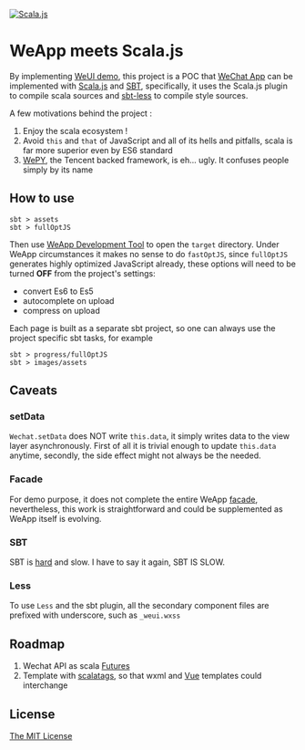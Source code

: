 [![Scala.js](https://www.scala-js.org/assets/badges/scalajs-0.6.17.svg)](https://www.scala-js.org)

# WeApp meets Scala.js

By implementing [WeUI demo](https://github.com/Tencent/weui-wxss/), this project is a POC that [WeChat App](https://github.com/Wechat-Group/awesome-wechat-weapp)
can be implemented with [Scala.js](https://www.scala-js.org/) and [SBT](https://www.scala-sbt.org/), specifically,
it uses the Scala.js plugin to compile scala sources and [sbt-less](https://github.com/sbt/sbt-less#sbt-less) to compile style sources.

A few motivations behind the project :

1. Enjoy the scala ecosystem !
2. Avoid `this` and `that` of JavaScript and all of its hells and pitfalls, scala is far more superior even by ES6 standard
3. [WePY](https://tencent.github.io/wepy/), the Tencent backed framework, is eh... ugly. It confuses people simply by its name

## How to use

```
sbt > assets
sbt > fullOptJS
```

Then use [WeApp Development Tool](https://mp.weixin.qq.com/debug/wxadoc/dev/devtools/download.html) to open the `target` directory.
Under WeApp circumstances it makes no sense to do `fastOptJS`, since `fullOptJS` generates highly optimized JavaScript already,
these options will need to be turned **OFF** from the project's settings:

 - convert Es6 to Es5
 - autocomplete on upload
 - compress on upload

Each page is built as a separate sbt project, so one can always use the project specific sbt tasks, for example

```
sbt > progress/fullOptJS
sbt > images/assets
```

## Caveats

### setData

`Wechat.setData` does NOT write `this.data`, it simply writes data to the view layer asynchronously.
First of all it is trivial enough to update `this.data` anytime, secondly, the side effect might not always be the needed.

### Facade

For demo purpose, it does not complete the entire WeApp [facade](https://mp.weixin.qq.com/debug/wxadoc/dev/api/), nevertheless,
this work is straightforward and could be supplemented as WeApp itself is evolving.

### SBT

SBT is [hard](http://www.lihaoyi.com/post/SowhatswrongwithSBT.html) and slow. I have to say it again, SBT IS SLOW.

### Less

To use `Less` and the sbt plugin, all the secondary component files are prefixed with underscore, such as `_weui.wxss`

## Roadmap

1. Wechat API as scala [Futures](https://www.scala-js.org/doc/sjs-for-js/es6-to-scala-part3.html)
2. Template with [scalatags](https://github.com/lihaoyi/scalatags), so that wxml and [Vue](https://vuejs.org/v2/guide/syntax.html) templates could interchange

## License

[The MIT License](http://opensource.org/licenses/MIT)

